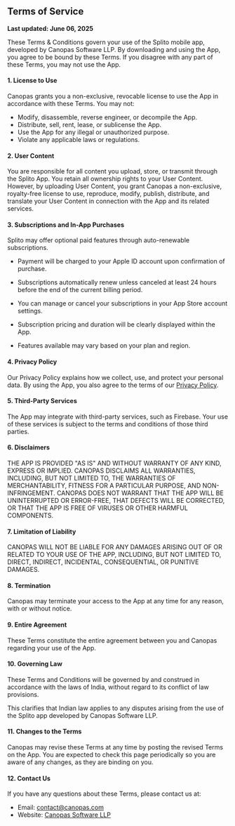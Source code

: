 ## Terms of Service

**Last updated: June 06, 2025**

These Terms & Conditions govern your use of the Splito mobile app, developed by Canopas Software LLP. By downloading and using the App, you agree to be bound by these Terms. If you disagree with any part of these Terms, you may not use the App.

#### 1. License to Use

Canopas grants you a non-exclusive, revocable license to use the App in accordance with these Terms. You may not:

- Modify, disassemble, reverse engineer, or decompile the App.
- Distribute, sell, rent, lease, or sublicense the App.
- Use the App for any illegal or unauthorized purpose.
- Violate any applicable laws or regulations.

#### 2. User Content

You are responsible for all content you upload, store, or transmit through the Splito App. You retain all ownership rights to your User Content. However, by uploading User Content, you grant Canopas a non-exclusive, royalty-free license to use, reproduce, modify, publish, distribute, and translate your User Content in connection with the App and its related services.

#### 3. Subscriptions and In-App Purchases

Splito may offer optional paid features through auto-renewable subscriptions.

- Payment will be charged to your Apple ID account upon confirmation of purchase.

- Subscriptions automatically renew unless canceled at least 24 hours before the end of the current billing period.

- You can manage or cancel your subscriptions in your App Store account settings.

- Subscription pricing and duration will be clearly displayed within the App.

- Features available may vary based on your plan and region.

#### 4. Privacy Policy
   
Our Privacy Policy explains how we collect, use, and protect your personal data. By using the App, you also agree to the terms of our [Privacy Policy](https://canopas.github.io/splito/).

#### 5. Third-Party Services

The App may integrate with third-party services, such as Firebase. Your use of these services is subject to the terms and conditions of those third parties.

#### 6. Disclaimers

THE APP IS PROVIDED "AS IS" AND WITHOUT WARRANTY OF ANY KIND, EXPRESS OR IMPLIED. CANOPAS DISCLAIMS ALL WARRANTIES, INCLUDING, BUT NOT LIMITED TO, THE WARRANTIES OF MERCHANTABILITY, FITNESS FOR A PARTICULAR PURPOSE, AND NON-INFRINGEMENT. CANOPAS DOES NOT WARRANT THAT THE APP WILL BE UNINTERRUPTED OR ERROR-FREE, THAT DEFECTS WILL BE CORRECTED, OR THAT THE APP IS FREE OF VIRUSES OR OTHER HARMFUL COMPONENTS.

#### 7. Limitation of Liability

CANOPAS WILL NOT BE LIABLE FOR ANY DAMAGES ARISING OUT OF OR RELATED TO YOUR USE OF THE APP, INCLUDING, BUT NOT LIMITED TO, DIRECT, INDIRECT, INCIDENTAL, CONSEQUENTIAL, OR PUNITIVE DAMAGES.

#### 8. Termination

Canopas may terminate your access to the App at any time for any reason, with or without notice.

#### 9. Entire Agreement

These Terms constitute the entire agreement between you and Canopas regarding your use of the App.

#### 10. Governing Law

These Terms and Conditions will be governed by and construed in accordance with the laws of India, without regard to its conflict of law provisions.

This clarifies that Indian law applies to any disputes arising from the use of the Splito app developed by Canopas Software LLP.

#### 11. Changes to the Terms

Canopas may revise these Terms at any time by posting the revised Terms on the App. You are expected to check this page periodically so you are aware of any changes, as they are binding on you.

#### 12. Contact Us

If you have any questions about these Terms, please contact us at:

- Email: [contact@canopas.com](mailto:contact@canopas.com)
- Website: [Canopas Software LLP](https://www.canopas.com/)
